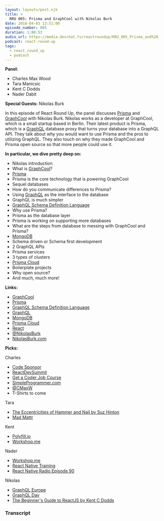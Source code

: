 ```yaml
---
layout: layouts/post.njk
title: >
  RRU 005: Prisma and GraphCool with Nikolas Burk
date: 2018-04-03 13:51:00
episode_number: 005
duration: 1:00:53
audio_url: https://media.devchat.tv/reactroundup/RRU_005_Prisma_and%20_GraphCool_with_Nikolas_Burk.mp3
podcast: react-round-up
tags:
  - react_round_up
  - podcast
---
```


**Panel:**

- Charles Max Wood
- Tara Manicsic
- Kent C Dodds
- Nader Dabit

**Special Guests:** Nikolas Burk

In this episode of React Round Up, the panel discusses [Prisma](https://www.prisma.io/) and [GraphCool](https://www.graph.cool/) with Nikolas Burk. Nikolas works as a developer at GraphCool, which is a small startup based in Berlin. Their latest product is Prisma, which is a [GraphQL](https://graphql.org/) database proxy that turns your database into a GraphQL API. They talk about why you would want to use Prisma and the pros to utilizing GraphQL. They also touch on why they made GraphCool and Prisma open source so that more people could use it.

**In particular, we dive pretty deep on:**

- Nikolas introduction
- What is [GraphCool](https://www.graph.cool/)?
- [Prisma](https://www.prisma.io/)
- Prisma is the core technology that is powering GraphCool
- Sequel databases
- How do you communicate differences to Prisma?
- Using [GraphQL](https://graphql.org/) as the interface to the database
- GraphQL is much simpler
- [GraphQL Schema Definition Language](https://blog.graph.cool/graphql-sdl-schema-definition-language-6755bcb9ce51)
- Why use Prisma?
- Prisma as the database layer
- Prisma is working on supporting more databases
- What are the steps from database to messing with GraphCool and Prisma?
- [MongoDB](https://www.mongodb.com/)
- Schema driven or Schema first development
- 2 GraphQL APIs
- Prisma services
- 3 types of clusters
- [Prisma Cloud](https://www.prisma.io/cloud/)
- Boilerplate projects
- Why open source?
- And much, much more!

**Links:**

- [GraphCool](https://www.graph.cool/)
- [Prisma](https://www.prisma.io/)
- [GraphQL Schema Definition Language](https://blog.graph.cool/graphql-sdl-schema-definition-language-6755bcb9ce51)
- [GraphQL](https://graphql.org/)
- [MongoDB](https://www.mongodb.com/)
- [Prisma Cloud](https://www.prisma.io/cloud/)
- [React](https://reactjs.org/)
- [@NikolasBurk](https://twitter.com/nikolasburk?lang=en)
- [NikolasBurk.com](http://nikolasburk.com/)

**Picks:**

Charles

- [Code Sponsor](https://codesponsor.io/)
- [ReactDevSummit](https://reactdevsummit.com/)
- [Get a Coder Job Course](https://devchat.tv/get-a-coder-job)
- [SimpleProgrammer.com](https://simpleprogrammer.com/)
- [@CMaxW](https://twitter.com/cmaxw?lang=en)
- T-Shirts to come

Tara

- [The Eccentricities of Hammer and Nail by Suz Hinton](https://www.deconstructconf.com/2017/suz-hinton-the-eccentricities-of-hammer-and-nail)
- [Mad Mattr](https://www.amazon.com/Fun-Super-Soft-Modelling-Compound-Ounces/dp/B01GWCS3SK)

Kent

- [Polyfill.io](https://polyfill.io/v2/docs/)
- [Workshop.me](https://workshop.me/)

Nader

- [Workshop.me](https://workshop.me/)
- [React Native Training](https://medium.com/react-native-training)
- [React Native Radio Episode 90](https://devchat.tv/react-native-radio/ethereum-development-with-react-feat-zubair-ahmed)

Nikolas

- [GraphQL Europe](https://www.graphql-europe.org/)
- [GraphQL Day](https://www.graphqlday.org/)
- [The Beginner's Guide to ReactJS by Kent C Dodds](https://egghead.io/courses/the-beginner-s-guide-to-reactjs)

### Transcript
